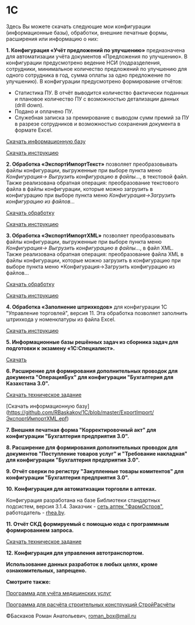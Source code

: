 # 1C
Здесь Вы можете скачать следующие мои конфигурации (информационные базы), обработки, внешние печатные формы, расширения или информацию о них:

**1. Конфигурация «Учёт предложений по улучшению»** предназначена для автоматизации учёта документов «Предложения по улучшению». В конфигурации предусмотрено ведение НСИ (подразделения, сотрудники, минимальное количество предложений по улучшению для одного сотрудника в год, сумма оплаты за одно предложение по улучшению). В конфигурации предусмотрено формирование отчётов: 
  - Статистика ПУ. В отчёт выводится количество фактически поданных и плановое количество ПУ с возможностью детализации данных (drill down).
  - Подано и оплачено ПУ.
  - Служебная записка за премирование с выводом сумм премий за ПУ в разрезе сотрудников и возможностью сохранения документа в формате Excel.
  
[Скачать информационную базу](https://github.com/RBaskakov/1C/blob/master/UchetPU/УчётПУ.dt)

[Скачать инструкцию](https://github.com/RBaskakov/1C/blob/master/UchetPU/ИнструкцияДляУчётПУ.pdf)

**2. Обработка «ЭкспортИмпортТекст»** позволяет преобразовывать файлы конфигурации, выгруженные при выборе пункта меню *Конфигурация-> Выгрузить конфигурацию в файлы...*, в текстовой файл. Также реализована обратная операция: преобразование текстового файла в файлы конфигурации, которые можно загрузить в конфигурацию при выборе пункта меню *Конфигурация->Загрузить конфигурацию из файлов...*

[Скачать обработку](https://github.com/RBaskakov/1C/blob/master/ExportImport/ЭкспортИмпортТекст.epf)

[Скачать инструкцию](https://github.com/RBaskakov/1C/blob/master/ExportImport/ИнструкцияДляЭкспортИмпортТекст.pdf)

**3. Обработка «ЭкспортИмпортXML»** позволяет преобразовывать файлы конфигурации, выгруженные при выборе пункта меню *Конфигурация-> Выгрузить конфигурацию в файлы...*, в файл XML. Также реализована обратная операция: преобразование файла XML в файлы конфигурации, которые можно загрузить в конфигурацию при выборе пункта меню *Конфигурация->Загрузить конфигурацию из файлов... 

[Скачать обработку](https://github.com/RBaskakov/1C/blob/master/ExportImport/ЭкспортИмпортXML.epf)

[Скачать инструкцию](https://github.com/RBaskakov/1C/blob/master/ExportImport/ИнструкцияДляЭкспортИмпортXML.pdf)

**4. Обработка «Заполнение штрихкодов»** для конфигурации 1С "Управление торговлей", версия 11. Эта обработка позволяет заполнить штрихкода у номенклатуры из файла Excel.

[Скачать инструкцию](https://github.com/RBaskakov/1C/blob/master/ИнструкцияДляЗаполнениеШтрихкодов.pdf)

**5. Информационные базы решённых задач из сборника задач для подготовки к экзамену «1С:Специалист».**

[Скачать](https://github.com/RBaskakov/1C/tree/master/1%D0%A1%20%D0%A1%D0%BF%D0%B5%D1%86%D0%B8%D0%B0%D0%BB%D0%B8%D1%81%D1%82)

**6. Расширение для формирования дополнительных проводок для документа "ОперацияБух" для конфигурации "Бухгалтерия для Казахстана 3.0".**

[Скачать техническое задание](https://github.com/RBaskakov/1C/blob/master/%D0%A2%D0%97%20%D0%BD%D0%B0%20%D1%80%D0%B0%D1%81%D1%88%D0%B8%D1%80%D0%B5%D0%BD%D0%B8%D0%B5%20%D0%B4%D0%BB%D1%8F%20%D0%B1%D1%83%D1%85%D0%B3%D0%B0%D0%BB%D1%82%D0%B5%D1%80%D0%B8%D0%B8%20%D0%B4%D0%BB%D1%8F%20%D0%9A%D0%B0%D0%B7%D0%B0%D1%85%D1%81%D1%82%D0%B0%D0%BD%D0%B0.pdf)

[Скачать информационную базу] (https://github.com/RBaskakov/1C/blob/master/ExportImport/ЭкспортИмпортXML.epf)

**7. Внешняя печатная форма "Корректировочный акт" для конфигурации "Бухгалтерия предприятия 3.0".**

**8. Расширение для формирования дополнительных проводок для документов "Поступление товаров услуг" и "Требование накладная" для конфигурации "Бухгалтерия предприятия 3.0".**

**9. Отчёт сверки по регистру "Закупленные товары комитентов" для конфигурации "Бухгалтерия предприятия 3.0".**

**10. Конфигурация для автоматизации торговли в аптеках.**

Конфигурация разработана на базе Библиотеки стандартных подсистем, версия 3.1.4. Заказчик - [сеть аптек "ФармОстров"](http://фармостров.бел), работодатель - [rhea.by](http://rhea.by). 

**11. Отчёт СКД формируемый с помощью кода с программным формированием запроса.**

[Скачать техническое задание](https://github.com/RBaskakov/1C/blob/master/%D0%A2%D0%97%20%D0%BD%D0%B0%20%D1%80%D0%B0%D1%81%D1%88%D0%B8%D1%80%D0%B5%D0%BD%D0%B8%D0%B5%20%D0%B4%D0%BB%D1%8F%20%D0%B1%D1%83%D1%85%D0%B3%D0%B0%D0%BB%D1%82%D0%B5%D1%80%D0%B8%D0%B8%20%D0%B4%D0%BB%D1%8F%20%D0%9A%D0%B0%D0%B7%D0%B0%D1%85%D1%81%D1%82%D0%B0%D0%BD%D0%B0.pdf)

**12. Конфигурация для управления автотранспортом.**

**Использование данных разработок в любых целях, кроме ознакомительных, запрещено.**

**Смотрите также:**

[Программа для учёта медицинских услуг](https://github.com/RBaskakov/UchetMU)

[Программа для расчёта строительных конструкций СтройРасчёты](https://github.com/RBaskakov/Stroy)

©Баскаков Роман Анатольевич, roman_box@mail.ru
